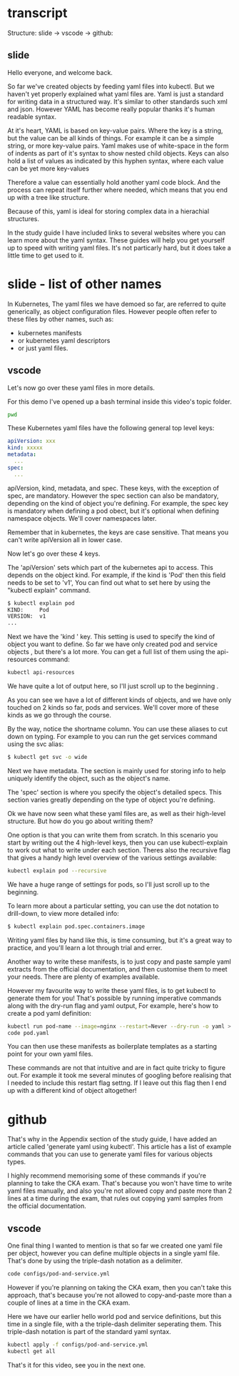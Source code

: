 # transcript

Structure:
slide
-> vscode
-> github: 

## slide 

Hello everyone, and welcome back. 


So far we've created objects by feeding yaml files into kubectl. But we haven't yet properly explained what yaml files are. Yaml is just a standard for writing data in a structured way. It's similar  to other standards such xml and json. However  YAML has become really popular thanks it's human readable syntax. 

At it's heart, YAML is based on     key-value pairs. Where the key is a string, but the value can be all kinds of things. For example it can be a simple string, or more key-value pairs. Yaml makes use of white-space in the form of indents as part of it's syntax to show nested child objects. Keys can also hold a list of values as indicated by this hyphen syntax, where each value can be yet more key-values 

Therefore a value can essentially hold another yaml code block. And the process can repeat itself further where needed, which means that you end up with a tree like structure. 

Because of this, yaml is ideal for storing complex data in a hierachial structures.  

In the study guide I have included links to several websites where you can learn more about the yaml syntax. These guides will help you get yourself up to speed with writing yaml files. It's not particarly hard,  but it does take a little time to get used to it. 


# slide - list of other names
In Kubernetes, The yaml files we have demoed so far, are referred to quite generically, as object configuration files. However people often refer to these files by other names, such as:

- kubernetes manifests
- or kubernetes yaml descriptors
- or just       yaml files. 


## vscode

Let's now go over these yaml files in more details. 

For this demo I've opened up a bash terminal inside this video's topic folder. 

```bash
pwd
```

These Kubernetes yaml files have the following general top level keys:


```yaml - have the following open in a text editor
apiVersion: xxx
kind: xxxxx
metadata:
  ...
spec:
  ...
```

apiVersion, kind, metadata, and spec. These keys, with the exception of spec, are mandatory. However the spec section can also be mandatory, depending on the kind of object you're defining. For example, the spec key     is mandatory when defining a pod obect, but it's optional when defining namespace objects. We'll cover namespaces later.  

Remember that in kubernetes, the keys are case sensitive. That means you can't write apiVersion all in lower case. 


Now let's go over these 4 keys. 


The 'apiVersion' sets which part of the kubernetes api to access. This depends on the object kind. For example, if the kind is 'Pod' then this field needs to be set to 'v1', You can find out what to set here by using the "kubectl explain"  command.

```bash
$ kubectl explain pod
KIND:     Pod
VERSION:  v1
...
```

Next we have the 'kind ' key. This setting is used to specify the kind of object you want to define. So far we have only created pod and service objects    , but there's a lot more. You can get a full list of them using the api-resources command:

```bash
kubectl api-resources
```

We have quite a lot of output here, so I'll just scroll up to the beginning .


As you can see we have a lot of different kinds of objects, and we have only touched on  2 kinds so far, pods and services. We'll cover more of these kinds as we go through the course. 

By the way, notice the shortname column. You can use these aliases to cut down on typing. For example to you can run the get services command using the svc alias:


```bash
$ kubectl get svc -o wide
```

Next we have metadata. The section is mainly used for storing info to help uniquely identify the object, such as the object's name.

The 'spec' section is where you specify the object's detailed specs. This section varies greatly depending on the type of object you're defining.


Ok we have now seen what these yaml files are, as well as their high-level structure. But how do you go about writing them?

One option is that you can write them from scratch. In this scenario you start by writing out the 4 high-level keys, then you can use   kubectl-explain to work out what to write under each section. Theres also the recursive flag that gives a handy high level overview of the various settings available:

```bash
kubectl explain pod --recursive
```

We have a huge range of settings for pods, so I'll just scroll up to the beginning. 

To learn more about a particular setting,    you can use the dot notation to drill-down, to view more detailed info:

```bash
$ kubectl explain pod.spec.containers.image
```

Writing yaml files by hand like this, is time consuming, but it's a great way to  practice, and you'll learn a lot through trial and errer.


Another way to write these manifests, is to just copy and paste sample yaml extracts from the official documentation, and then customise them to meet your needs. There are plenty of examples available.


However my favourite way to write these yaml files, is to get kubectl to generate them for you! That's possible by running imperative commands along with the dry-run flag and yaml output, For example, here's how to create a pod yaml definition: 

```bash
kubectl run pod-name --image=nginx --restart=Never --dry-run -o yaml > pod.yaml
code pod.yaml
```

You can then use these manifests as boilerplate templates as a starting point for  your own yaml files. 

These commands are not that intuitive and are in fact quite tricky to figure out. For example it took me several minutes of googling before realising that I needed to include this restart flag settng. If I leave out this flag then I end up with a different kind of object altogether!

# github
That's why in the Appendix section of the study guide, I have added an article called 'generate yaml using kubectl'. This article has a list of example commands that you can use to generate yaml files for various objects types.

I highly recommend memorising some of these commands if you're planning to take the CKA exam. That's because you won't have time to write yaml files manually, and also you're not allowed copy and paste more than 2 lines at a time during the exam, that rules out copying yaml samples from the official documentation. 

## vscode
One final thing I wanted to mention is that so far we created one yaml file per object, however you can define multiple objects in a single yaml file. That's done by using the triple-dash notation as a delimiter. 

```bash
code configs/pod-and-service.yml 
```


However if you're planning on taking the CKA exam, then you can't take this approach, that's because you're not allowed to copy-and-paste more than a couple of lines at a time in the CKA exam. 

Here we have our earlier hello world pod and service definitions, but this time in a single file, with a the triple-dash delimiter seperating them. This triple-dash notation is part of the standard yaml syntax. 



```bash
kubectl apply -f configs/pod-and-service.yml
kubectl get all
```


That's it for this video, see you in the next one. 






